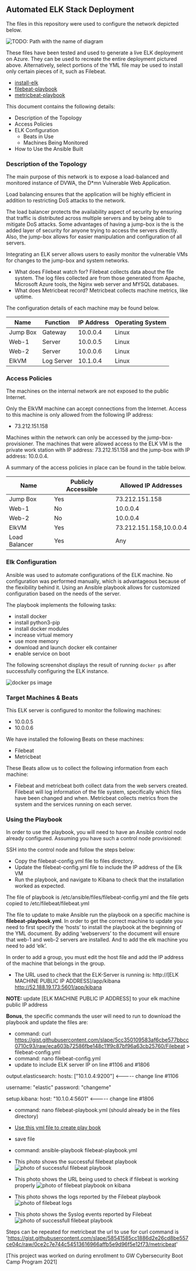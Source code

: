 ## Automated ELK Stack Deployment

The files in this repository were used to configure the network depicted below.
 
![TODO: Path with the name of diagram](Images/Project1.png)

These files have been tested and used to generate a live ELK deployment on Azure. They can be used to recreate the entire deployment pictured above. Alternatively, select portions of the YML file may be used to install only certain pieces of it, such as Filebeat.

  - [install-elk](https://github.com/oflore12/ELK-Stack-Deployment/blob/main/Ansible/install-elk.yml)
  - [filebeat-playbook](https://github.com/oflore12/ELK-Stack-Deployment/blob/main/Ansible/filebeat-playbook.yml)
  - [metricbeat-playbook](https://github.com/oflore12/ELK-Stack-Deployment/blob/main/Ansible/metricbeat-playbook.yml)

This document contains the following details:
- Description of the Topology
- Access Policies
- ELK Configuration
  - Beats in Use
  - Machines Being Monitored
- How to Use the Ansible Built


### Description of the Topology

The main purpose of this network is to expose a load-balanced and monitored instance of DVWA, the D*mn Vulnerable Web Application.

Load balancing ensures that the application will be highly efficient in addition to restricting DoS attacks to the network.

The load balancer protects the availability aspect of security by ensuring that traffic is distributed across multiple servers and by being able to mitigate DoS attacks. Some advantages of having a jump-box is the is the added layer of security for anyone trying to access the servers directly. Also, the jump-box allows for easier manipulation and configuration of all servers.

Integrating an ELK server allows users to easily monitor the vulnerable VMs for changes to the jump-box and system networks.
- What does Filebeat watch for? 
Filebeat collects data about the file system. The log files collected are from those generated from Apache, Microsoft Azure tools, the Nginx web server and MYSQL databases.
- What does Metricbeat record? 
Metricbeat collects machine metrics, like uptime.

The configuration details of each machine may be found below.

| Name     | Function  | IP Address | Operating System |
|----------|-----------|------------|------------------|
| Jump Box | Gateway   | 10.0.0.4   | Linux            |
| Web-1    | Server    | 10.0.0.5   | Linux            |
| Web-2    | Server    | 10.0.0.6   | Linux            |
| ElkVM    |Log Server | 10.1.0.4   | Linux            |

### Access Policies

The machines on the internal network are not exposed to the public Internet. 

Only the ElkVM machine can accept connections from the Internet. Access to this machine is only allowed from the following IP address:
- 73.212.151.158

Machines within the network can only be accessed by the jump-box-provisioner. The machines that were allowed access to the ELK VM is the private work
station with IP address: 73.212.151.158 and the jump-box with IP address: 10.0.0.4.


A summary of the access policies in place can be found in the table below.

| Name     | Publicly Accessible | Allowed IP Addresses    |
|----------|---------------------|-------------------------|
| Jump Box | Yes                 | 73.212.151.158          |
| Web-1    | No                  | 10.0.0.4                |
| Web-2    | No                  | 10.0.0.4                |
| ElkVM    | Yes                 | 73.212.151.158,10.0.0.4 |
|Load Balancer| Yes              | Any                     |

### Elk Configuration

Ansible was used to automate configurations of the ELK machine. No configuration was performed manually, which is advantageous because of the flexibility behind it. Using an Ansible playbook allows for customized configuration based on the needs of the server.

The playbook implements the following tasks:
- install docker
- install python3-pip
- install docker modules
- increase virtual memory
- use more memory
- download and launch docker elk container
- enable service on boot

The following screenshot displays the result of running `docker ps` after successfully configuring the ELK instance.

![docker ps image](Images/sebp_dockerRunning.png)

### Target Machines & Beats
This ELK server is configured to monitor the following machines:
- 10.0.0.5
- 10.0.0.6

We have installed the following Beats on these machines:
- Filebeat
- Metricbeat

These Beats allow us to collect the following information from each machine:
- Filebeat and metricbeat both collect data from the web servers created. Filebeat will log information of the file system, specifically which files have been changed and when. Metricbeat collects metrics from the system and the services running on each server.


### Using the Playbook
In order to use the playbook, you will need to have an Ansible control node already configured. Assuming you have such a control node provisioned: 

SSH into the control node and follow the steps below:
- Copy the filebeat-config.yml file to files directory.
- Update the filebeat-config.yml file to include the IP address of the Elk VM
- Run the playbook, and navigate to Kibana to check that the installation worked as expected.

The file of playbook is /etc/ansible/files/filebeat-config.yml and the file gets copied to /etc/filebeat/filebeat.yml


The file to update to make Ansible run the playbook on a specific machine is **filebeat-playbook.yml**. In order to get the correct machine to update you need to first specify the ‘hosts’ to install the playbook at the beginning of the YML document. By adding ‘webservers’ to the document will ensure that web-1 and web-2 servers are installed. And to add the elk machine you need to add ‘elk’. 

In order to add a group, you must edit the host file and add the IP address of the machine that belongs in the group. 

- The URL used to check that the ELK-Server is running is: http://[ELK MACHINE PUBLIC IP ADDRESS]/app/kibana http://52.188.19.173:5601/app/kibana

**NOTE:** update [ELK MACHINE PUBLIC IP ADDRESS] to your elk machine public IP address

**Bonus**, the specific commands the user will need to run to download the playbook and update the files are:

- command: curl https://gist.githubusercontent.com/slape/5cc350109583af6cbe577bbcc0710c93/raw/eca603b72586fbe148c11f9c87bf96a63cb25760/Filebeat > filebeat-config.yml
- command: nano filebeat-config.yml
- update to include ELK server IP on line #1106 and #1806

output.elasticsearch:
hosts: ["10.1.0.4:9200"] <----- change line #1106

username: "elastic"
password: "changeme"

setup.kibana:
host: "10.1.0.4:5601" <----- change line #1806

- command: nano filebeat-playbook.yml (should already be in the files directory)
- [Use this yml file to create play book](https://github.com/oflore12/ELK-Stack-Deployment/blob/main/Ansible/filebeat-playbook.yml)
- save file
- command: ansible-playbook filebeat-playbook.yml

- This photo shows the successful filebeat playbook
![photo of successful filebeat playbook](Images/filebeat-playbook-ansible.png)

- This photo shows the URL being used to check if filebeat is working properly
![photo of filebeat playbook on kibana](Images/kibana1.png)

- This photo shows the logs reported by the Filebeat playbook
![photo of filebeat logs](Images/kibana2.png)
- This photo shows the Syslog events reported by Filebeat
![photo of successfull filebeat playbook](Images/kibana3.png)

Steps can be repeated for metricbeat the url to use for curl command is 'https://gist.githubusercontent.com/slape/58541585cc1886d2e26cd8be557ce04c/raw/0ce2c7e744c54513616966affb5e9d96f5e12f73/metricbeat'

[This project was worked on during enrollment to GW Cybersecurity Boot Camp Program 2021]
